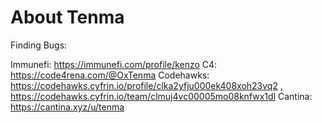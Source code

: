 # About Tenma
Finding Bugs:

Immunefi: https://immunefi.com/profile/kenzo
C4: https://code4rena.com/@OxTenma
Codehawks: https://codehawks.cyfrin.io/profile/clka2yfju000ek408xoh23vq2 , https://codehawks.cyfrin.io/team/clmuj4vc00005mo08knfwx1dl
Cantina: https://cantina.xyz/u/tenma

